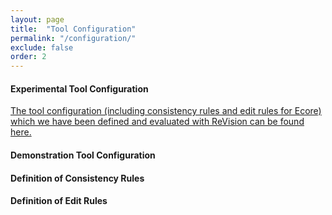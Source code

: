```yaml
---
layout: page
title:  "Tool Configuration"
permalink: "/configuration/"
exclude: false
order: 2
---
```


#### Experimental Tool Configuration

[The tool configuration (including consistency rules and edit rules for Ecore) which we have been defined and evaluated with ReVision can be found here.](/evaluation/)

#### Demonstration Tool Configuration

#### Definition of Consistency Rules

#### Definition of Edit Rules